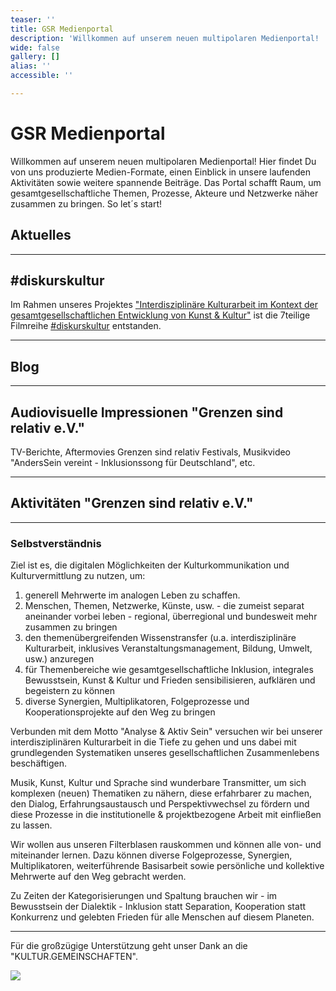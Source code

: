 ```yaml
---
teaser: ''
title: GSR Medienportal
description: 'Willkommen auf unserem neuen multipolaren Medienportal! '
wide: false
gallery: []
alias: ''
accessible: ''

---
```

# GSR Medienportal

Willkommen auf unserem neuen multipolaren Medienportal! Hier findet Du von uns produzierte Medien-Formate, einen Einblick in unsere laufenden Aktivitäten sowie weitere spannende Beiträge. Das Portal schafft Raum, um gesamtgesellschaftliche Themen, Prozesse, Akteure und Netzwerke näher zusammen zu bringen. So let´s start!

## Aktuelles

<slideshow :max="2" name="gsr-medienportal-aktuelles"></slideshow>

***

## #diskurskultur

Im Rahmen unseres Projektes ["Interdisziplinäre Kulturarbeit im Kontext der gesamtgesellschaftlichen Entwicklung von Kunst & Kultur"](https://www.grenzensindrelativ.de/aktivitaeten/projekte-und-veranstaltungen/interdisziplinaere-kulturarbeit/allgemein) ist die 7teilige Filmreihe [#diskurskultur](https://www.youtube.com/hashtag/diskurskultur) entstanden.

<video-gallery name="media-diskurskultur"></video-gallery>

***

## Blog

<slideshow :max="2" name="media-blog"></slideshow>

***

## Audiovisuelle Impressionen  "Grenzen sind relativ e.V."

TV-Berichte, Aftermovies Grenzen sind relativ Festivals, Musikvideo "AndersSein vereint - Inklusionssong für Deutschland", etc.

<video-gallery name="startseite-video-galerie"></video-gallery>

***

## Aktivitäten "Grenzen sind relativ e.V."

<slideshow :max="2" name="startseite-aktivitaeten"></slideshow>

***

### Selbstverständnis

Ziel ist es, die digitalen Möglichkeiten der Kulturkommunikation und Kulturvermittlung zu nutzen, um:

1. generell Mehrwerte im analogen Leben zu schaffen.
2. Menschen, Themen, Netzwerke, Künste, usw. - die zumeist separat aneinander vorbei leben - regional, überregional und bundesweit mehr zusammen zu bringen
3. den themenübergreifenden Wissenstransfer (u.a. interdisziplinäre Kulturarbeit, inklusives Veranstaltungsmanagement, Bildung, Umwelt, usw.) anzuregen
4. für Themenbereiche wie gesamtgesellschaftliche Inklusion, integrales Bewusstsein, Kunst & Kultur und Frieden sensibilisieren, aufklären und begeistern zu können
5. diverse Synergien, Multiplikatoren, Folgeprozesse und Kooperationsprojekte auf den Weg zu bringen

Verbunden mit dem Motto "Analyse & Aktiv Sein" versuchen wir bei unserer interdisziplinären Kulturarbeit in die Tiefe zu gehen und uns dabei mit grundlegenden Systematiken unseres gesellschaftlichen Zusammenlebens beschäftigen.

Musik, Kunst, Kultur und Sprache sind wunderbare Transmitter, um sich komplexen (neuen) Thematiken zu nähern, diese erfahrbarer zu machen, den Dialog, Erfahrungsaustausch und Perspektivwechsel zu fördern und diese Prozesse in die institutionelle & projektbezogene Arbeit mit einfließen zu lassen.

Wir wollen aus unseren Filterblasen rauskommen und können alle von- und miteinander lernen. Dazu können diverse Folgeprozesse, Synergien, Multiplikatoren, weiterführende Basisarbeit sowie persönliche und kollektive Mehrwerte auf den Weg gebracht werden.

Zu Zeiten der Kategorisierungen und Spaltung brauchen wir - im Bewusstsein der Dialektik - Inklusion statt Separation, Kooperation statt Konkurrenz und gelebten Frieden für alle Menschen auf diesem Planeten.

***

Für die großzügige Unterstützung geht unser Dank an die "KULTUR.GEMEINSCHAFTEN".

![](/media/2021/10/gsr-social-media-channel_forderlogos-kompakt.jpg)
